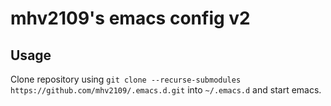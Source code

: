 # mhv2109's emacs config v2

## Usage
Clone repository using `git clone --recurse-submodules https://github.com/mhv2109/.emacs.d.git` into `~/.emacs.d` and start emacs.

